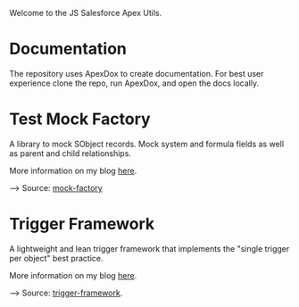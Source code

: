 Welcome to the JS Salesforce Apex Utils.

# Documentation

The repository uses ApexDox to create documentation. For best user experience clone the repo, run ApexDox, and open the docs locally.

# Test Mock Factory

A library to mock SObject records. Mock system and formula fields as well as parent and child relationships.

More information on my blog [here](https://lietzau-consulting.de/2022/01/a-library-to-mock-sobject-records/).

--> Source: [mock-factory](src/packaged/main)

# Trigger Framework

A lightweight and lean trigger framework that implements the "single trigger per object" best practice.

More information on my blog [here](https://lietzau-consulting.de/2022/10/progressive-apex-trigger-framework-for-salesforce/).

--> Source: [trigger-framework](src/packaged/trigger-framework/).
